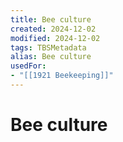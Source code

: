 ```yaml
---
title: Bee culture
created: 2024-12-02
modified: 2024-12-02
tags: TBSMetadata
alias: Bee culture
usedFor:
- "[[1921 Beekeeping]]"
---
```

# Bee culture
